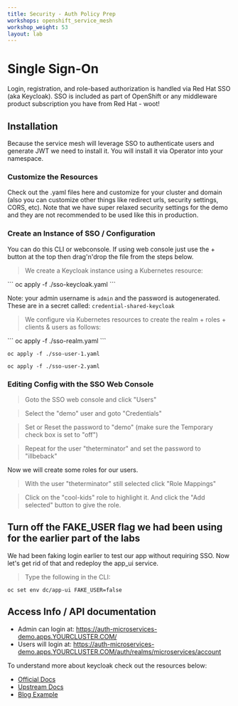 ```yaml
---
title: Security - Auth Policy Prep
workshops: openshift_service_mesh
workshop_weight: 53
layout: lab
---
```


# Single Sign-On
Login, registration, and role-based authorization is handled via Red Hat SSO (aka Keycloak).
SSO is included as part of OpenShift or any middleware product subscription you have from Red Hat - woot!

## Installation
Because the service mesh will leverage SSO to authenticate users and generate JWT we need to install it. You will install it via Operator into your namespace.

### Customize the Resources
Check out the .yaml files here and customize for your cluster and domain (also you can customize other things like redirect urls, security settings, CORS, etc). Note that we have super relaxed security settings for the demo and they are not recommended to be used like this in production.

### Create an Instance of SSO / Configuration
You can do this CLI or webconsole. If using web console just use the + button at the top then drag'n'drop the file from the steps below.

<blockquote>
<i class="fa fa-terminal"></i> We create a Keycloak instance using a Kubernetes resource:
</blockquote>
```
oc apply -f ./sso-keycloak.yaml
```

Note: your admin username is `admin` and the password is autogenerated. These are in a secret called: `credential-shared-keycloak`

<blockquote>
<i class="fa fa-terminal"></i> We configure via Kubernetes resources to create the realm + roles + clients & users as follows:
</blockquote>
```
oc apply -f ./sso-realm.yaml
```

```
oc apply -f ./sso-user-1.yaml
```

```
oc apply -f ./sso-user-2.yaml
```

### Editing Config with the SSO Web Console
<blockquote>
<i class="fa fa-desktop"></i> Goto the SSO web console and click "Users"
</blockquote>

<blockquote>
<i class="fa fa-desktop"></i> Select the "demo" user and goto "Credentials"
</blockquote>

<blockquote>
<i class="fa fa-desktop"></i> Set or Reset the password to "demo" (make sure the Temporary check box is set to "off")
</blockquote>

<blockquote>
<i class="fa fa-desktop"></i> Repeat for the user "theterminator" and set the password to "illbeback"
</blockquote>


Now we will create some roles for our users.


<blockquote>
<i class="fa fa-desktop"></i> With the user "theterminator" still selected click "Role Mappings"
</blockquote>

<blockquote>
<i class="fa fa-desktop"></i> Click on the "cool-kids" role to highlight it. And click the "Add selected" button to give the role.
</blockquote>


## Turn off the FAKE_USER flag we had been using for the earlier part of the labs
We had been faking login earlier to test our app without requiring SSO. Now let's get rid of that and redeploy the app_ui service.

<blockquote>
<i class="fa fa-terminal"></i>
Type the following in the CLI:
</blockquote>

```
oc set env dc/app-ui FAKE_USER=false
```

## Access Info / API documentation
- Admin can login at: https://auth-microservices-demo.apps.YOURCLUSTER.COM/
- Users will login at: https://auth-microservices-demo.apps.YOURCLUSTER.COM/auth/realms/microservices/account

To understand more about keycloak check out the resources below:
* [Official Docs][1]
* [Upstream Docs][2]
* [Blog Example][3]

[1]: https://access.redhat.com/documentation/en-us/red_hat_single_sign-on/7.3/html-single/red_hat_single_sign-on_for_openshift/
[2]: https://www.keycloak.org/documentation.html
[3]: https://developers.redhat.com/blog/2020/01/29/api-login-and-jwt-token-generation-using-keycloak/

